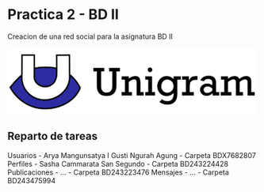 # Practica 2 - BD II
Creacion de una red social para la asignatura BD II<br />

![Preview image](unigram.png)

## Reparto de tareas 
Usuarios - Arya Mangunsatya I Gusti Ngurah Agung - Carpeta BDX7682807
Perfiles - Sasha Cammarata San Segundo - Carpeta BD243224428
Publicaciones - ... - Carpeta BD243223476
Mensajes - ... - Carpeta BD243475994

